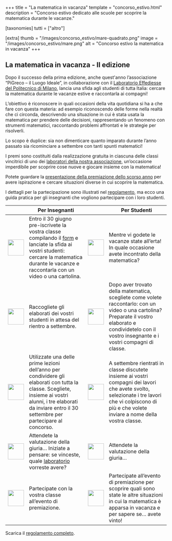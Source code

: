 +++
title = "La matematica in vacanza"
template = "concorso_estivo.html"
description = "Concorso estivo dedicato alle scuole per scoprire la matematica durante le vacanze."

[taxonomies]
tutti = ["altro"]

[extra]
thumb = "/images/concorso_estivo/mare-quadrato.png"
image = "/images/concorso_estivo/mare.png"
alt = "Concorso estivo la matematica in vacanza"
+++
## La matematica in vacanza - II edizione

Dopo il successo della prima edizione, anche quest'anno l’associazione “PiGreco – il Luogo Ideale”, in collaborazione con il [Laboratorio Effediesse del Politecnico di Milano](http://effediesse.mate.polimi.it/), lancia una sfida agli studenti di tutta Italia: cercare la matematica durante le vacanze estive e raccontarla ai compagni!


L’obiettivo è riconoscere in quali occasioni della vita quotidiana si ha a che fare con questa materia: 
ad esempio riconoscendo delle forme nella realtà che ci circonda, descrivendo una situazione in cui è stata usata la matematica per prendere delle decisioni,
 rappresentando un fenomeno con strumenti matematici, raccontando problemi affrontati e le strategie per risolverli.

Lo scopo è duplice: sia non dimenticare quanto imparato durante l’anno passato sia ricominciare a settembre con tanti spunti matematici!

I premi sono costituiti dalla realizzazione gratuita in ciascuna delle classi vincitrici di uno dei [laboratori della nostra associazione](/concorso-estivo/laboratori-2022), un’occasione imperdibile per scoprire cose nuove e giocare insieme con la matematica!

Potete guardare la [presentazione della premiazione dello scorso anno](https://drive.google.com/file/d/1M20IUZ0O8rnFRKbveMHFAwFn2sRpN0uF/view?usp=sharing) per avere ispirazione e cercare situazioni diverse in cui scoprire la matematica.

I dettagli per la partecipazione sono illustrati nel [regolamento](/volantini/Regolamento_matematica_in_vacanza2022.pdf), ma ecco una guida pratica per gli insegnanti che vogliono partecipare con i loro studenti. 

<table>
<thead>
<tr>
<th> </th>
<th>Per Insegnanti</th>
<th> </th>
<th>Per Studenti</th>
</tr>
</thead>
<tbody>
<tr>
<td>  <img src="/images/concorso_estivo/uno.png" width="50" height="50" >  </td>
<td> Entro il 30 giugno pre-iscrivete la vostra classe compilando il <a href="https://forms.gle/57HGQtdDB6VEAUZK6" target="_blank">form</a> e lanciate la sfida ai vostri studenti: cercare la matematica durante le vacanze e raccontarla con un video o una cartolina.</td>
<td>  <img src="/images/concorso_estivo/uno.png" width="50" height="50" >  </td>
<td> Mentre vi godete le vacanze state all’erta! In quale occasione avete incontrato della matematica?</td>
</tr>
<tr>
<td>  <img src="/images/concorso_estivo/due.png" width="50" height="50" >  </td>
<td>Raccogliete gli elaborati dei vostri studenti in attesa del rientro a settembre.</td>
<td>  <img src="/images/concorso_estivo/due.png" width="50" height="50" >  </td>
<td>Dopo aver trovato della matematica, scegliete come volete raccontarlo: con un video o una cartolina? Preparate il vostro elaborato e condividetelo con il vostro insegnante e i vostri compagni di classe.</td>
</tr>
<tr>
<td>  <img src="/images/concorso_estivo/tre.png" width="50" height="50" >  </td>
<td>Utilizzate una delle prime lezioni dell’anno per condividere gli elaborati con tutta la classe. Scegliete, insieme ai vostri alunni, i tre elaborati da inviare entro il 30 settembre per partecipare al concorso.</td>
<td>  <img src="/images/concorso_estivo/tre.png" width="50" height="50" >  </td>
<td>A settembre rientrati in classe discutete insieme ai vostri compagni dei lavori che avete svolto, selezionate i tre lavori che vi colpiscono di più e che volete inviare a nome della vostra classe.</td>
</tr>
<tr>
<td>  <img src="/images/concorso_estivo/quattro.png" width="50" height="50" >  </td>
<td>Attendete la valutazione della giuria… Iniziate a pensare: se vinceste, quale <a href="http://pigreco.luogoideale.org/concorso-estivo/laboratori-2022/">laboratorio</a> vorreste avere?</td>
<td>  <img src="/images/concorso_estivo/quattro.png" width="50" height="50" >  </td>
<td>Attendete la valutazione della giuria… </td>
</tr>
<tr>
<td>  <img src="/images/concorso_estivo/cinque.png" width="50" height="50" >  </td>
<td> Partecipate con la vostra classe all’evento di premiazione.</td>
<td>  <img src="/images/concorso_estivo/cinque.png" width="50" height="50" >  </td>
<td>Partecipate all’evento di premiazione per scoprire quali sono state le altre situazioni in cui la matematica è apparsa in vacanza e per sapere se… avete vinto!</td>
</tr>
</tbody>
</table>

Scarica il [regolamento completo](http://pigreco.luogoideale.org/volantini/Regolamento_matematica_in_vacanza2022.pdf).
